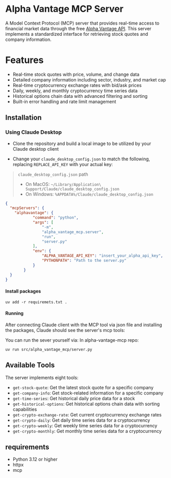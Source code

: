 # Alpha Vantage MCP Server
A Model Context Protocol (MCP) server that provides real-time access to financial market data through the free [Alpha Vantage API](https://www.alphavantage.co/documentation/). This server implements a standardized interface for retrieving stock quotes and company information.



# Features

- Real-time stock quotes with price, volume, and change data
- Detailed company information including sector, industry, and market cap
- Real-time cryptocurrency exchange rates with bid/ask prices
- Daily, weekly, and monthly cryptocurrency time series data
- Historical options chain data with advanced filtering and sorting
- Built-in error handling and rate limit management

## Installation

### Using Claude Desktop


- Clone the repository and build a local image to be utilized by your Claude desktop client

- Change your `claude_desktop_config.json` to match the following, replacing `REPLACE_API_KEY` with your actual key:

 > `claude_desktop_config.json` path
 >
 > - On MacOS: `~/Library/Application\ Support/Claude/claude_desktop_config.json`
 > - On Windows: `%APPDATA%/Claude/claude_desktop_config.json`

```json
{
  "mcpServers": {
    "alphavantage": {
			"command": "python",
			"args": [
				"-m",
				"alpha_vantage_mcp.server",
				"run",
				"server.py"
			],
			"env": {
				"ALPHA_VANTAGE_API_KEY": "insert_your_alpha_api_key",
				"PYTHONPATH": "Path to the server.py"
			}
		}
  }
}
```


        
</details>

#### Install packages

```
uv add -r requiremets.txt .
```

#### Running

After connecting Claude client with the MCP tool via json file and installing the packages, Claude should see the server's mcp tools:

You can run the sever yourself via:
In alpha-vantage-mcp repo: 
```
uv run src/alpha_vantage_mcp/server.py
```

## Available Tools

The server implements eight tools:
- `get-stock-quote`: Get the latest stock quote for a specific company
- `get-company-info`: Get stock-related information for a specific company
- `get-time-series`: Get historical daily price data for a stock
- `get-historical-options`: Get historical options chain data with sorting capabilities
- `get-crypto-exchange-rate`: Get current cryptocurrency exchange rates
- `get-crypto-daily`: Get daily time series data for a cryptocurrency
- `get-crypto-weekly`: Get weekly time series data for a cryptocurrency
- `get-crypto-monthly`: Get monthly time series data for a cryptocurrency


## requirements

- Python 3.12 or higher
- httpx
- mcp
